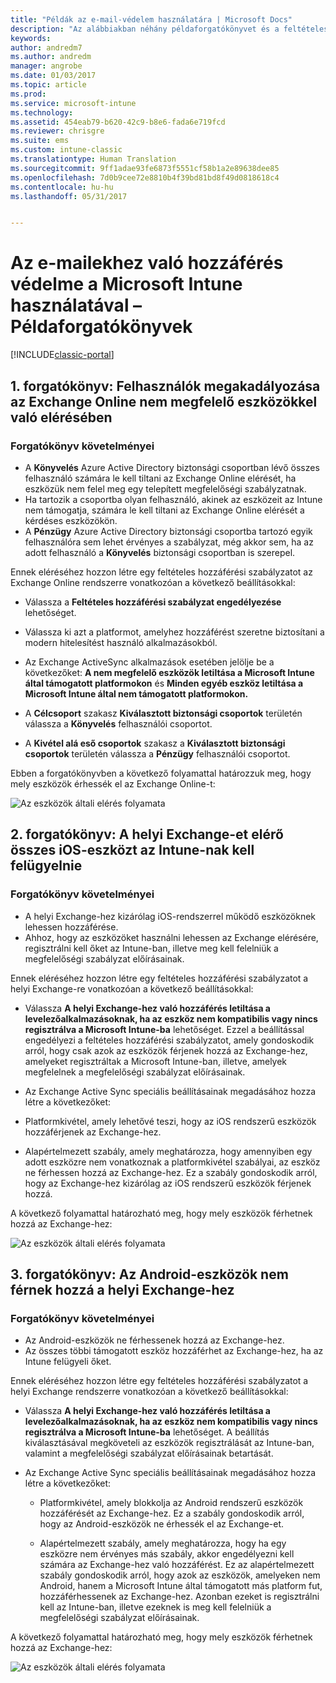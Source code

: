 ```yaml
---
title: "Példák az e-mail-védelem használatára | Microsoft Docs"
description: "Az alábbiakban néhány példaforgatókönyvet és a feltételes hozzáféréssel történő megvalósításuk módját találhatja."
keywords: 
author: andredm7
ms.author: andredm
manager: angrobe
ms.date: 01/03/2017
ms.topic: article
ms.prod: 
ms.service: microsoft-intune
ms.technology: 
ms.assetid: 454eab79-b620-42c9-b8e6-fada6e719fcd
ms.reviewer: chrisgre
ms.suite: ems
ms.custom: intune-classic
ms.translationtype: Human Translation
ms.sourcegitcommit: 9ff1adae93fe6873f5551cf58b1a2e89638dee85
ms.openlocfilehash: 7d0b9cee72e8810b4f39bd81bd8f49d0818618c4
ms.contentlocale: hu-hu
ms.lasthandoff: 05/31/2017


---
```


# <a name="protect-access-to-email-with-microsoft-intune-example-scenarios"></a>Az e-mailekhez való hozzáférés védelme a Microsoft Intune használatával – Példaforgatókönyvek

[!INCLUDE[classic-portal](../includes/classic-portal.md)]

## <a name="scenario-1-block-users-from-using-noncompliant-devices-to-access-exchange-online"></a>1. forgatókönyv: Felhasználók megakadályozása az Exchange Online nem megfelelő eszközökkel való elérésében
### <a name="scenario-requirements"></a>Forgatókönyv követelményei
- A **Könyvelés** Azure Active Directory biztonsági csoportban lévő összes felhasználó számára le kell tiltani az Exchange Online elérését, ha eszközük nem felel meg egy telepített megfelelőségi szabályzatnak.
- Ha tartozik a csoportba olyan felhasználó, akinek az eszközeit az Intune nem támogatja, számára le kell tiltani az Exchange Online elérését a kérdéses eszközökön.
- A **Pénzügy** Azure Active Directory biztonsági csoportba tartozó egyik felhasználóra sem lehet érvényes a szabályzat, még akkor sem, ha az adott felhasználó a **Könyvelés** biztonsági csoportban is szerepel.

Ennek eléréséhez hozzon létre egy feltételes hozzáférési szabályzatot az Exchange Online rendszerre vonatkozóan a következő beállításokkal:

- Válassza a **Feltételes hozzáférési szabályzat engedélyezése** lehetőséget.

- Válassza ki azt a platformot, amelyhez hozzáférést szeretne biztosítani a modern hitelesítést használó alkalmazásokból.
- Az Exchange ActiveSync alkalmazások esetében jelölje be a következőket: **A nem megfelelő eszközök letiltása a Microsoft Intune által támogatott platformokon** és **Minden egyéb eszköz letiltása a Microsoft Intune által nem támogatott platformokon.**
-   A **Célcsoport** szakasz **Kiválasztott biztonsági csoportok** területén válassza a **Könyvelés** felhasználói csoportot.

-   A **Kivétel alá eső csoportok** szakasz a **Kiválasztott biztonsági csoportok** területén válassza a **Pénzügy** felhasználói csoportot.


Ebben a forgatókönyvben a következő folyamattal határozzuk meg, hogy mely eszközök érhessék el az Exchange Online-t:

![Az eszközök általi elérés folyamata](./media/ConditionalAccess8-5.png)

## <a name="scenario-2-all-ios-devices-that-access-exchange-on-premises-must-be-managed-by-intune"></a>2. forgatókönyv: A helyi Exchange-et elérő összes iOS-eszközt az Intune-nak kell felügyelnie
### <a name="scenario-requirements"></a>Forgatókönyv követelményei
- A helyi Exchange-hez kizárólag iOS-rendszerrel működő eszközöknek lehessen hozzáférése.
- Ahhoz, hogy az eszközöket használni lehessen az Exchange elérésére, regisztrálni kell őket az Intune-ban, illetve meg kell felelniük a megfelelőségi szabályzat előírásainak.

Ennek eléréséhez hozzon létre egy feltételes hozzáférési szabályzatot a helyi Exchange-re vonatkozóan a következő beállításokkal:

-   Válassza **A helyi Exchange-hez való hozzáférés letiltása a levelezőalkalmazásoknak, ha az eszköz nem kompatibilis vagy nincs regisztrálva a Microsoft Intune-ba** lehetőséget. Ezzel a beállítással engedélyezi a feltételes hozzáférési szabályzatot, amely gondoskodik arról, hogy csak azok az eszközök férjenek hozzá az Exchange-hez, amelyeket regisztráltak a Microsoft Intune-ban, illetve, amelyek megfelelnek a megfelelőségi szabályzat előírásainak.

-   Az Exchange Active Sync speciális beállításainak megadásához hozza létre a következőket:

  -   Platformkivétel, amely lehetővé teszi, hogy az iOS rendszerű eszközök hozzáférjenek az Exchange-hez.   

  -   Alapértelmezett szabály, amely meghatározza, hogy amennyiben egy adott eszközre nem vonatkoznak a platformkivétel szabályai, az eszköz ne férhessen hozzá az Exchange-hez. Ez a szabály gondoskodik arról, hogy az Exchange-hez kizárólag az iOS rendszerű eszközök férjenek hozzá.

A következő folyamattal határozható meg, hogy mely eszközök férhetnek hozzá az Exchange-hez:

![Az eszközök általi elérés folyamata](./media/ConditionalAccess8-3.png)

## <a name="scenario-3-no-android-devices-can-access-exchange-on-premises"></a>3. forgatókönyv: Az Android-eszközök nem férnek hozzá a helyi Exchange-hez
### <a name="scenario-requirements"></a>Forgatókönyv követelményei
- Az Android-eszközök ne férhessenek hozzá az Exchange-hez.
- Az összes többi támogatott eszköz hozzáférhet az Exchange-hez, ha az Intune felügyeli őket.

Ennek eléréséhez hozzon létre egy feltételes hozzáférési szabályzatot a helyi Exchange rendszerre vonatkozóan a következő beállításokkal:

-   Válassza **A helyi Exchange-hez való hozzáférés letiltása a levelezőalkalmazásoknak, ha az eszköz nem kompatibilis vagy nincs regisztrálva a Microsoft Intune-ba** lehetőséget. A beállítás kiválasztásával megköveteli az eszközök regisztrálását az Intune-ban, valamint a megfelelőségi szabályzat előírásainak betartását.

- Az Exchange Active Sync speciális beállításainak megadásához hozza létre a következőket:
  -   Platformkivétel, amely blokkolja az Android rendszerű eszközök hozzáférését az Exchange-hez. Ez a szabály gondoskodik arról, hogy az Android-eszközök ne érhessék el az Exchange-et.

  -   Alapértelmezett szabály, amely meghatározza, hogy ha egy eszközre nem érvényes más szabály, akkor engedélyezni kell számára az Exchange-hez való hozzáférést. Ez az alapértelmezett szabály gondoskodik arról, hogy azok az eszközök, amelyeken nem Android, hanem a Microsoft Intune által támogatott más platform fut, hozzáférhessenek az Exchange-hez. Azonban ezeket is regisztrálni kell az Intune-ban, illetve ezeknek is meg kell felelniük a megfelelőségi szabályzat előírásainak.

A következő folyamattal határozható meg, hogy mely eszközök férhetnek hozzá az Exchange-hez:

![Az eszközök általi elérés folyamata](./media/ConditionalAccess8-4.png)

